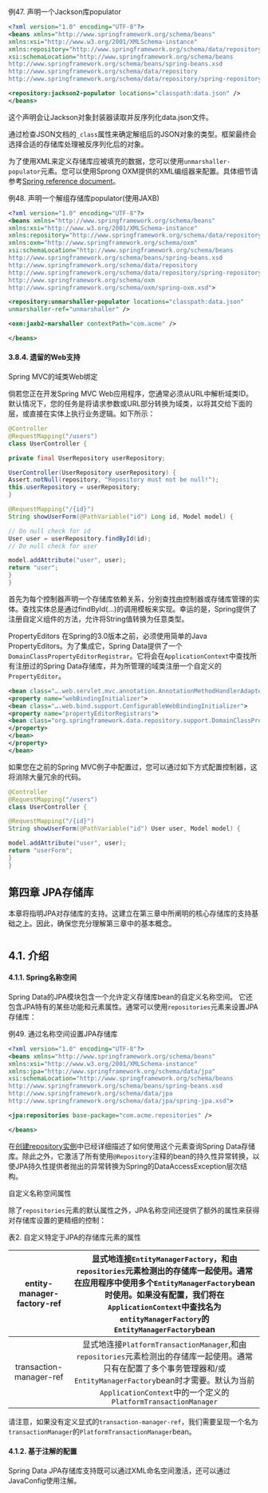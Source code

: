 例47. 声明一个Jackson库populator
```XML
<?xml version="1.0" encoding="UTF-8"?>
<beans xmlns="http://www.springframework.org/schema/beans"
xmlns:xsi="http://www.w3.org/2001/XMLSchema-instance"
xmlns:repository="http://www.springframework.org/schema/data/repository"
xsi:schemaLocation="http://www.springframework.org/schema/beans
http://www.springframework.org/schema/beans/spring-beans.xsd
http://www.springframework.org/schema/data/repository
http://www.springframework.org/schema/data/repository/spring-repository.xsd">

<repository:jackson2-populator locations="classpath:data.json" />
</beans>
```
这个声明会让Jackson对象封装器读取并反序列化data.json文件。

通过检查JSON文档的`_class`属性来确定解组后的JSON对象的类型。框架最终会选择合适的存储库处理被反序列化后的对象。

为了使用XML来定义存储库应被填充的数据，您可以使用`unmarshaller-populator`元素。您可以使用Sprong OXM提供的XML编组器来配置。具体细节请参考[Spring reference document](https://docs.spring.io/spring/docs/5.0.2.RELEASE/spring-framework-reference/data-access.html#oxm)。

例48. 声明一个解组存储库populator(使用JAXB)
```XML
<?xml version="1.0" encoding="UTF-8"?>
<beans xmlns="http://www.springframework.org/schema/beans"
xmlns:xsi="http://www.w3.org/2001/XMLSchema-instance"
xmlns:repository="http://www.springframework.org/schema/data/repository"
xmlns:oxm="http://www.springframework.org/schema/oxm"
xsi:schemaLocation="http://www.springframework.org/schema/beans
http://www.springframework.org/schema/beans/spring-beans.xsd
http://www.springframework.org/schema/data/repository
http://www.springframework.org/schema/data/repository/spring-repository.xsd
http://www.springframework.org/schema/oxm
http://www.springframework.org/schema/oxm/spring-oxm.xsd">

<repository:unmarshaller-populator locations="classpath:data.json"
unmarshaller-ref="unmarshaller" />

<oxm:jaxb2-marshaller contextPath="com.acme" />

</beans>
```

#### 3.8.4. 遗留的Web支持

Spring MVC的域类Web绑定

倘若您正在开发Spring MVC Web应用程序，您通常必须从URL中解析域类ID。默认情况下，您的任务是将请求参数或URL部分转换为域类，以将其交给下面的层，或直接在实体上执行业务逻辑。如下所示：

```Java
@Controller
@RequestMapping("/users")
class UserController {

private final UserRepository userRepository;

UserController(UserRepository userRepository) {
Assert.notNull(repository, "Repository must not be null!");
this.userRepository = userRepository;
}

@RequestMapping("/{id}")
String showUserForm(@PathVariable("id") Long id, Model model) {

// Do null check for id
User user = userRepository.findById(id);
// Do null check for user

model.addAttribute("user", user);
return "user";
}
}
```

首先为每个控制器声明一个存储库依赖关系，分别查找由控制器或存储库管理的实体。查找实体总是通过findById(...)的调用模板来实现。幸运的是，Spring提供了注册自定义组件的方法，允许将String值转换为任意类型。

PropertyEditors
在Spring的3.0版本之前，必须使用简单的Java PropertyEditors。为了集成它，Spring Data提供了一个`DomainClassPropertyEditorRegistrar`。它将会在`ApplicationContext`中查找所有注册过的Spring Data存储库，并为所管理的域类注册一个自定义的`PropertyEditor`。

```XML
<bean class="….web.servlet.mvc.annotation.AnnotationMethodHandlerAdapter">
<property name="webBindingInitializer">
<bean class="….web.bind.support.ConfigurableWebBindingInitializer">
<property name="propertyEditorRegistrars">
<bean class="org.springframework.data.repository.support.DomainClassPropertyEditorRegistrar" />
</property>
</bean>
</property>
</bean>
```
如果您在之前的Spring MVC例子中配置过，您可以通过如下方式配置控制器，这将消除大量冗余的代码。

```Java
@Controller
@RequestMapping("/users")
class UserController {

@RequestMapping("/{id}")
String showUserForm(@PathVariable("id") User user, Model model) {

model.addAttribute("user", user);
return "userForm";
}
}
```
## 第四章 JPA存储库

本章将指明JPA对存储库的支持。这建立在第三章中所阐明的核心存储库的支持基础之上。因此，确保您充分理解第三章中的基本概念。

#
## 4.1. 介绍

#### 4.1.1. Spring名称空间

Spring Data的JPA模块包含一个允许定义存储库bean的自定义名称空间。 它还包含JPA特有的某些功能和元素属性。通常可以使用`repositories`元素来设置JPA存储库：

例49. 通过名称空间设置JPA存储库
```XML
<?xml version="1.0" encoding="UTF-8"?>
<beans xmlns="http://www.springframework.org/schema/beans"
xmlns:xsi="http://www.w3.org/2001/XMLSchema-instance"
xmlns:jpa="http://www.springframework.org/schema/data/jpa"
xsi:schemaLocation="http://www.springframework.org/schema/beans
http://www.springframework.org/schema/beans/spring-beans.xsd
http://www.springframework.org/schema/data/jpa
http://www.springframework.org/schema/data/jpa/spring-jpa.xsd">

<jpa:repositories base-package="com.acme.repositories" />

</beans>
```
在[创建repository实例](https://docs.spring.io/spring-data/jpa/docs/current/reference/html/#repositories.create-instances)中已经详细描述了如何使用这个元素查询Spring Data存储库。除此之外，它激活了所有使用`@Repository`注释的bean的持久性异常转换，以使JPA持久性提供者抛出的异常转换为Spring的DataAccessException层次结构。

自定义名称空间属性

除了`repositories`元素的默认属性之外，JPA名称空间还提供了额外的属性来获得对存储库设置的更精细的控制：

表2. 自定义特定于JPA的存储库元素的属性

|entity-manager-factory-ref|显式地连接`EntityManagerFactory`，和由`repositories`元素检测出的存储库一起使用。通常在应用程序中使用多个`EntityManagerFactory`bean时使用。如果没有配置，我们将在`ApplicationContext`中查找名为`entityManagerFactory`的`EntityManagerFactory`bean|
|:----:|:----:|
|transaction-manager-ref|显式地连接`PlatformTransactionManager`,和由`repositories`元素检测出的存储库一起使用。通常只有在配置了多个事务管理器和/或`EntityManagerFactory`bean时才需要。默认为当前`ApplicationContext`中的一个定义的`PlatformTransactionManager`|

请注意，如果没有定义显式的`transaction-manager-ref`，我们需要呈现一个名为`transactionManager`的`PlatformTransactionManager`bean。

#### 4.1.2. 基于注解的配置

Spring Data JPA存储库支持既可以通过XML命名空间激活，还可以通过JavaConfig使用注解。
